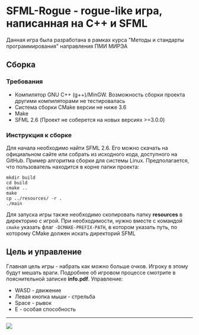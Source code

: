 # SFML-Rogue - rogue-like игра, написанная на C++ и SFML
Данная игра была разработана в рамках курса "Методы и стандарты программирования" направления ПМИ МИРЭА 
## Сборка
### Требования
* Компилятор GNU C++ (g++)/MinGW. Возможность сборки проекта другими компиляторами не тестировалась
* Система сборки CMake версии не ниже 3.6
* Make
* SFML 2.6 (Проект не соберется на новых версиях >=3.0.0)
### Инструкция к сборке
Для начала необходимо найти SFML 2.6. Его можно скачать на официальном сайте или собрать из исходного кода, доступного на GitHub.
Пример алгоритма сборки для системы Linux. Предполагается, что пользователь находится в корне папки проекта:
```
mkdir build
cd build
cmake ..
make
cp ../resources/ -r .
./main
```
Для запуска игры также необходимо скопировать папку **resources** в директорию с игрой. При необходимости, нужно вместе с командой `cmake` указать флаг `-DCMAKE-PREFIX-PATH`, в котором указать путь, по которому CMake должен искать директорий SFML
## Цель и управление
Главная цель игры - набрать как можно больше очков. Игроку в этому будут мешать враги. Подробнее об игровом процессе смотрите в пояснительной записке **info.pdf**.
Управление:
* WASD - движение
* Левая кнопка мыши - стрельба
* Space - рывок
* E - особая способность
---
![](https://media1.tenor.com/m/1JHU1Q0mUlcAAAAd/he-was-forced-cpp.gif)
